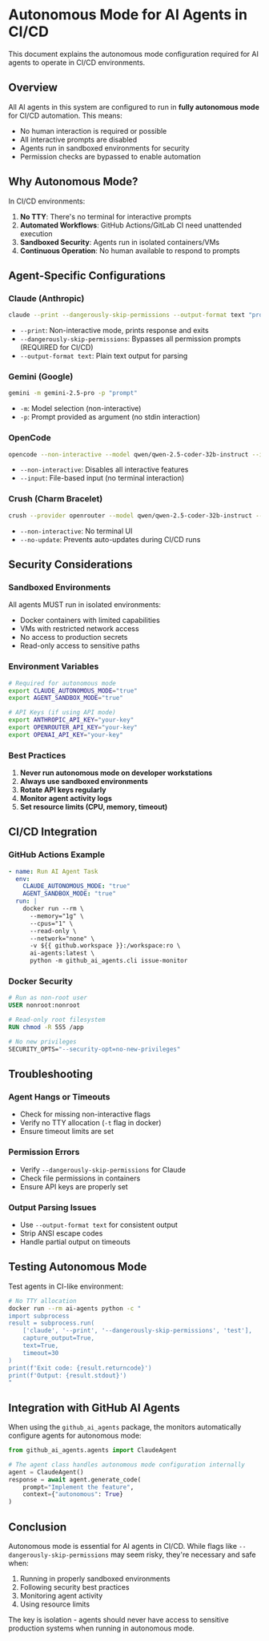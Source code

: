 # Autonomous Mode for AI Agents in CI/CD

This document explains the autonomous mode configuration required for AI agents to operate in CI/CD environments.

## Overview

All AI agents in this system are configured to run in **fully autonomous mode** for CI/CD automation. This means:

- No human interaction is required or possible
- All interactive prompts are disabled
- Agents run in sandboxed environments for security
- Permission checks are bypassed to enable automation

## Why Autonomous Mode?

In CI/CD environments:
1. **No TTY**: There's no terminal for interactive prompts
2. **Automated Workflows**: GitHub Actions/GitLab CI need unattended execution
3. **Sandboxed Security**: Agents run in isolated containers/VMs
4. **Continuous Operation**: No human available to respond to prompts

## Agent-Specific Configurations

### Claude (Anthropic)
```bash
claude --print --dangerously-skip-permissions --output-format text "prompt"
```
- `--print`: Non-interactive mode, prints response and exits
- `--dangerously-skip-permissions`: Bypasses all permission prompts (REQUIRED for CI/CD)
- `--output-format text`: Plain text output for parsing

### Gemini (Google)
```bash
gemini -m gemini-2.5-pro -p "prompt"
```
- `-m`: Model selection (non-interactive)
- `-p`: Prompt provided as argument (no stdin interaction)

### OpenCode
```bash
opencode --non-interactive --model qwen/qwen-2.5-coder-32b-instruct --input prompt.md
```
- `--non-interactive`: Disables all interactive features
- `--input`: File-based input (no terminal interaction)

### Crush (Charm Bracelet)
```bash
crush --provider openrouter --model qwen/qwen-2.5-coder-32b-instruct --non-interactive --no-update "prompt"
```
- `--non-interactive`: No terminal UI
- `--no-update`: Prevents auto-updates during CI/CD runs

## Security Considerations

### Sandboxed Environments
All agents MUST run in isolated environments:
- Docker containers with limited capabilities
- VMs with restricted network access
- No access to production secrets
- Read-only access to sensitive paths

### Environment Variables
```bash
# Required for autonomous mode
export CLAUDE_AUTONOMOUS_MODE="true"
export AGENT_SANDBOX_MODE="true"

# API Keys (if using API mode)
export ANTHROPIC_API_KEY="your-key"
export OPENROUTER_API_KEY="your-key"
export OPENAI_API_KEY="your-key"
```

### Best Practices
1. **Never run autonomous mode on developer workstations**
2. **Always use sandboxed environments**
3. **Rotate API keys regularly**
4. **Monitor agent activity logs**
5. **Set resource limits (CPU, memory, timeout)**

## CI/CD Integration

### GitHub Actions Example
```yaml
- name: Run AI Agent Task
  env:
    CLAUDE_AUTONOMOUS_MODE: "true"
    AGENT_SANDBOX_MODE: "true"
  run: |
    docker run --rm \
      --memory="1g" \
      --cpus="1" \
      --read-only \
      --network="none" \
      -v ${{ github.workspace }}:/workspace:ro \
      ai-agents:latest \
      python -m github_ai_agents.cli issue-monitor
```

### Docker Security
```dockerfile
# Run as non-root user
USER nonroot:nonroot

# Read-only root filesystem
RUN chmod -R 555 /app

# No new privileges
SECURITY_OPTS="--security-opt=no-new-privileges"
```

## Troubleshooting

### Agent Hangs or Timeouts
- Check for missing non-interactive flags
- Verify no TTY allocation (`-t` flag in docker)
- Ensure timeout limits are set

### Permission Errors
- Verify `--dangerously-skip-permissions` for Claude
- Check file permissions in containers
- Ensure API keys are properly set

### Output Parsing Issues
- Use `--output-format text` for consistent output
- Strip ANSI escape codes
- Handle partial output on timeouts

## Testing Autonomous Mode

Test agents in CI-like environment:
```bash
# No TTY allocation
docker run --rm ai-agents python -c "
import subprocess
result = subprocess.run(
    ['claude', '--print', '--dangerously-skip-permissions', 'test'],
    capture_output=True,
    text=True,
    timeout=30
)
print(f'Exit code: {result.returncode}')
print(f'Output: {result.stdout}')
"
```

## Integration with GitHub AI Agents

When using the `github_ai_agents` package, the monitors automatically configure agents for autonomous mode:

```python
from github_ai_agents.agents import ClaudeAgent

# The agent class handles autonomous mode configuration internally
agent = ClaudeAgent()
response = await agent.generate_code(
    prompt="Implement the feature",
    context={"autonomous": True}
)
```

## Conclusion

Autonomous mode is essential for AI agents in CI/CD. While flags like `--dangerously-skip-permissions` may seem risky, they're necessary and safe when:
1. Running in properly sandboxed environments
2. Following security best practices
3. Monitoring agent activity
4. Using resource limits

The key is isolation - agents should never have access to sensitive production systems when running in autonomous mode.

